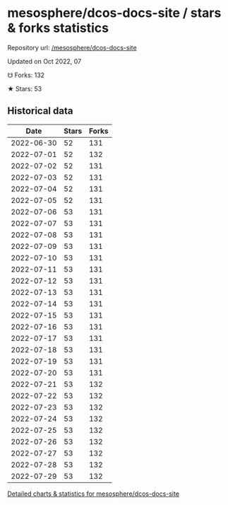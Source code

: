 # mesosphere/dcos-docs-site / stars & forks statistics

Repository url: [/mesosphere/dcos-docs-site](https://github.com/mesosphere/dcos-docs-site)

Updated on Oct 2022, 07

☋ Forks: 132

★ Stars: 53

## Historical data
| Date | Stars | Forks |
|------|-------|-------|
| 2022-06-30 | 52 | 131 | 
| 2022-07-01 | 52 | 132 | 
| 2022-07-02 | 52 | 131 | 
| 2022-07-03 | 52 | 131 | 
| 2022-07-04 | 52 | 131 | 
| 2022-07-05 | 52 | 131 | 
| 2022-07-06 | 53 | 131 | 
| 2022-07-07 | 53 | 131 | 
| 2022-07-08 | 53 | 131 | 
| 2022-07-09 | 53 | 131 | 
| 2022-07-10 | 53 | 131 | 
| 2022-07-11 | 53 | 131 | 
| 2022-07-12 | 53 | 131 | 
| 2022-07-13 | 53 | 131 | 
| 2022-07-14 | 53 | 131 | 
| 2022-07-15 | 53 | 131 | 
| 2022-07-16 | 53 | 131 | 
| 2022-07-17 | 53 | 131 | 
| 2022-07-18 | 53 | 131 | 
| 2022-07-19 | 53 | 131 | 
| 2022-07-20 | 53 | 131 | 
| 2022-07-21 | 53 | 132 | 
| 2022-07-22 | 53 | 132 | 
| 2022-07-23 | 53 | 132 | 
| 2022-07-24 | 53 | 132 | 
| 2022-07-25 | 53 | 132 | 
| 2022-07-26 | 53 | 132 | 
| 2022-07-27 | 53 | 132 | 
| 2022-07-28 | 53 | 132 | 
| 2022-07-29 | 53 | 132 | 


[Detailed charts & statistics for mesosphere/dcos-docs-site](https://reviewgithub.com/rep/mesosphere/dcos-docs-site)
